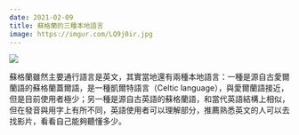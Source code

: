 ```yaml
---
date: 2021-02-09
title: 蘇格蘭的三種本地語言
image: https://imgur.com/LQ9j0ir.jpg
---
```


![](https://imgur.com/LQ9j0ir.jpg)

蘇格蘭雖然主要通行語言是英文，其實當地還有兩種本地語言：一種是源自古愛爾蘭語的蘇格蘭蓋爾語，是一種凱爾特語言（Celtic language），與愛爾蘭語接近，但是目前使用者極少；另一種是源自古英語的蘇格蘭語，和當代英語結構上相似，但在發音與用字上有所不同，英語使用者可以理解部分，推薦熟悉英文的人可以去找影片，看看自己能夠聽懂多少。